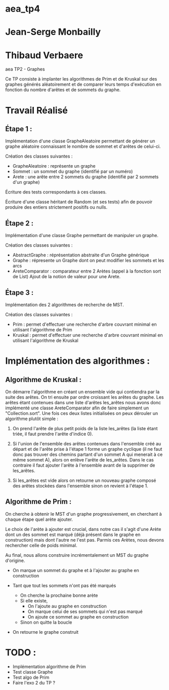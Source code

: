 # aea_tp4
# Jean-Serge Monbailly
# Thibaud Verbaere

aea TP2 - Graphes 

Ce TP consiste à implanter les algorithmes de Prim et de Kruskal
sur des graphes générés aléatoirement et de comparer leurs temps
d'exécution en fonction du nombre d'arêtes et de sommets du graphe.

Travail Réalisé 
===============

Étape 1 :
---------
Implémentation d'une classe GrapheAleatoire permettant de générer un 
graphe aléatoire connaissant le nombre de sommet et d'arêtes de celui-ci.

Création des classes suivantes :
+ GrapheAleatoire	: représente un graphe
+ Sommet 		: un sommet du graphe (identifié par un numéro)
+ Arete 		: une arête entre 2 sommets du graphe (identifié par 2 sommets d'un graphe)

Écriture des tests correspondants à ces classes.

Écriture d'une classe héritant de Random (et ses tests) afin de pouvoir produire
des entiers strictement positifs ou nulls.


Étape 2 :
---------
Implémentation d'une classe Graphe permettant de manipuler un graphe.

Création des classes suivantes :
+ AbstractGraphe 	: réprésentation abstraite d'un Graphe générique
+ Graphe			: répresente un Graphe dont on peut modifier les sommets et les arcs
+ AreteComparator 	: comparateur entre 2 Arètes (appel à la fonction sort de List)
Ajout de la notion de valeur pour une Arete.


Étape 3 : 
---------
Implémentation des 2 algorithmes de recherche de MST.

Création des classes suivantes :
+ Prim				: permet d'effectuer une recherche d'arbre couvrant minimal en utilisant l'algorithme de Prim
+ Kruskal 			: permet d'effectuer une recherche d'arbre couvrant minimal en utilisant l'algorithme de Kruskal



Implémentation des algorithmes :
================================

Algorithme de Kruskal :
-----------------------
On démarre l'algorithme en créant un ensemble vide qui contiendra par la suite des arêtes.
On tri ensuite par ordre croissant les arêtes du graphe. Les arêtes étant contenues dans une liste d'arêtes les_arêtes nous avons donc implémenté une classe AreteComparator afin de faire simplement un "Collection.sort".
Une fois ces deux listes initialisées on peux dérouler un algorithme plutôt simple :

1) On prend l'arête de plus petit poids de la liste les_arêtes (la liste étant triée, il faut prendre l'arête d'indice 0).

2) Si l'union de l'ensemble des arêtes contenues dans l'ensemble créé au départ et de l'arête prise à l'étape 1 forme un graphe cyclique (il ne faut donc pas trouver des chemins partant d'un sommet A qui menerait à ce même sommet A), alors on enlève l'arête de les_arêtes. Dans le cas contraire il faut ajouter l'arête à l'ensemble avant de la supprimer de les_arêtes.

3) Si les_arêtes est vide alors on retourne un nouveau graphe composé des arêtes stockées dans l'ensemble sinon on revient à l'étape 1.

Algorithme de Prim :
--------------------
On cherche à obtenir le MST d'un graphe progressivement, en cherchant à chaque étape quel arète ajouter. 

Le choix de l'arète à ajouter est crucial, dans notre cas il s'agit d'une Arète dont un des sommet est marqué (déjà présent dans le graphe en construction) mais dont l'autre ne l'est pas. Parmis ces Arètes, nous devons rechercher celle de poids minimal.

Au final, nous allons construire incrémentalement un MST du graphe d'origine.

+ On marque un sommet du graphe et à l'ajouter au graphe en construction
+ Tant que tout les sommets n'ont pas été marqués
	+ On cherche la prochaine bonne arète 
	+ Si elle existe, 
		+ On l'ajoute au graphe en construction
		+ On marque celui de ses sommets qui n'est pas marqué 
		+ On ajoute ce sommet au graphe en construction
	+ Sinon on quitte la boucle

+ On retourne le graphe construit


TODO :
======
+ Implémentation algorithme de Prim
+ Test classe Graphe 
+ Test algo de Prim
+ Faire l'exo 2 du TP ?
